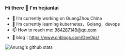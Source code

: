 ### Hi there 👋 I'm hejianlai
- 🔭 I’m currently working on GuangZhou,China
- 🌱 I’m currently learning  kubernetes，Golang，devops
- 📫 How to reach me: 964287149@qq.com
- 📖 blog：https://www.cnblogs.com/Dev0ps/

![Anurag's github stats](https://github-readme-stats.vercel.app/api?username=hejianlai&show_icons=true&theme=radical)

